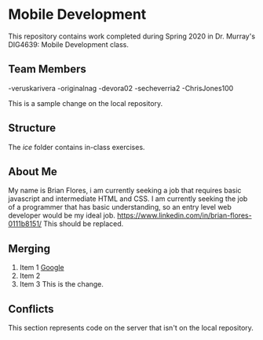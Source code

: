 # Mobile Development
This repository contains work completed during Spring 2020 in Dr. Murray's DIG4639: Mobile Development class.

## Team Members
-veruskarivera
-originalnag
-devora02
-secheverria2
-ChrisJones100


This is a sample change on the local repository.

## Structure
The *ice* folder contains in-class exercises. 

## About Me
My name is Brian Flores, i am currently seeking a job that requires basic javascript and intermediate HTML and CSS. I am currently seeking the job of a programmer that has basic understanding, so an entry level web developer would be my ideal job.
https://www.linkedin.com/in/brian-flores-0111b8151/
This should be replaced.

## Merging
 1. Item 1 [Google](http://www.google.com)
 1. Item 2
 1. Item 3
This is the change.

## Conflicts

This section represents code on the server that isn't on the local repository.
